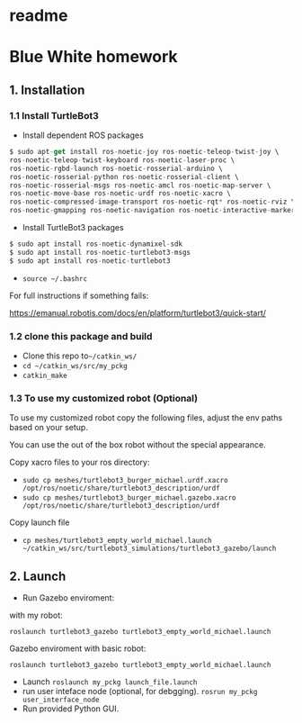 # readme

# Blue White homework

## 1. Installation

### 1.1 Install TurtleBot3

- Install dependent ROS packages

```jsx
$ sudo apt-get install ros-noetic-joy ros-noetic-teleop-twist-joy \
ros-noetic-teleop-twist-keyboard ros-noetic-laser-proc \
ros-noetic-rgbd-launch ros-noetic-rosserial-arduino \
ros-noetic-rosserial-python ros-noetic-rosserial-client \
ros-noetic-rosserial-msgs ros-noetic-amcl ros-noetic-map-server \
ros-noetic-move-base ros-noetic-urdf ros-noetic-xacro \
ros-noetic-compressed-image-transport ros-noetic-rqt* ros-noetic-rviz \
ros-noetic-gmapping ros-noetic-navigation ros-noetic-interactive-markers
```

- Install TurtleBot3 packages

```jsx
$ sudo apt install ros-noetic-dynamixel-sdk
$ sudo apt install ros-noetic-turtlebot3-msgs
$ sudo apt install ros-noetic-turtlebot3
```

- `source ~/.bashrc`

For full instructions if something fails:

https://emanual.robotis.com/docs/en/platform/turtlebot3/quick-start/

### 1.2 clone this package and build

- Clone this repo to`~/catkin_ws/`
- `cd ~/catkin_ws/src/my_pckg`
- `catkin_make`

### 1.3 To use my customized robot (Optional)

To use my customized robot copy the following files, adjust the env paths based on your setup.

You can use the out of the box robot without the special appearance.

Copy xacro files to your ros directory:

- `sudo cp meshes/turtlebot3_burger_michael.urdf.xacro /opt/ros/noetic/share/turtlebot3_description/urdf`
- `sudo cp meshes/turtlebot3_burger_michael.gazebo.xacro /opt/ros/noetic/share/turtlebot3_description/urdf`

Copy launch file 

- `cp meshes/turtlebot3_empty_world_michael.launch ~/catkin_ws/src/turtlebot3_simulations/turtlebot3_gazebo/launch`

## 2. Launch

- Run Gazebo enviroment:

 with my robot:

`roslaunch turtlebot3_gazebo turtlebot3_empty_world_michael.launch`

Gazebo enviroment with basic robot:

`roslaunch turtlebot3_gazebo turtlebot3_empty_world_michael.launch`

- Launch `roslaunch my_pckg launch_file.launch`
- run user inteface node (optional, for debgging). `rosrun my_pckg user_interface_node`
- Run provided Python GUI.